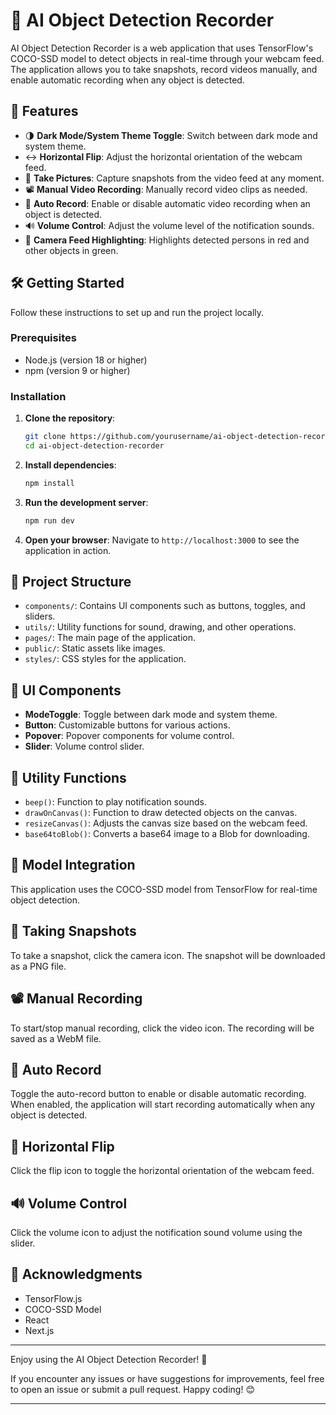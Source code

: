 # 🎥 AI Object Detection Recorder

AI Object Detection Recorder is a web application that uses TensorFlow's COCO-SSD model to detect objects in real-time through your webcam feed. The application allows you to take snapshots, record videos manually, and enable automatic recording when any object is detected.

## 🚀 Features

- 🌗 **Dark Mode/System Theme Toggle**: Switch between dark mode and system theme.
- ↔️ **Horizontal Flip**: Adjust the horizontal orientation of the webcam feed.
- 📸 **Take Pictures**: Capture snapshots from the video feed at any moment.
- 📽️ **Manual Video Recording**: Manually record video clips as needed.
- 🚫 **Auto Record**: Enable or disable automatic video recording when an object is detected.
- 🔊 **Volume Control**: Adjust the volume level of the notification sounds.
- 🎨 **Camera Feed Highlighting**: Highlights detected persons in red and other objects in green.

## 🛠️ Getting Started

Follow these instructions to set up and run the project locally.

### Prerequisites

- Node.js (version 18 or higher)
- npm (version 9 or higher)

### Installation

1. **Clone the repository**:
   ```bash
   git clone https://github.com/yourusername/ai-object-detection-recorder.git
   cd ai-object-detection-recorder
   ```

2. **Install dependencies**:
   ```bash
   npm install
   ```

3. **Run the development server**:
   ```bash
   npm run dev
   ```

4. **Open your browser**:
   Navigate to `http://localhost:3000` to see the application in action.

## 📂 Project Structure

- `components/`: Contains UI components such as buttons, toggles, and sliders.
- `utils/`: Utility functions for sound, drawing, and other operations.
- `pages/`: The main page of the application.
- `public/`: Static assets like images.
- `styles/`: CSS styles for the application.

## 🎨 UI Components

- **ModeToggle**: Toggle between dark mode and system theme.
- **Button**: Customizable buttons for various actions.
- **Popover**: Popover components for volume control.
- **Slider**: Volume control slider.

## 🔧 Utility Functions

- `beep()`: Function to play notification sounds.
- `drawOnCanvas()`: Function to draw detected objects on the canvas.
- `resizeCanvas()`: Adjusts the canvas size based on the webcam feed.
- `base64toBlob()`: Converts a base64 image to a Blob for downloading.

## 🧠 Model Integration

This application uses the COCO-SSD model from TensorFlow for real-time object detection.

## 📸 Taking Snapshots

To take a snapshot, click the camera icon. The snapshot will be downloaded as a PNG file.

## 📽️ Manual Recording

To start/stop manual recording, click the video icon. The recording will be saved as a WebM file.

## 🚫 Auto Record

Toggle the auto-record button to enable or disable automatic recording. When enabled, the application will start recording automatically when any object is detected.

## 🔄 Horizontal Flip

Click the flip icon to toggle the horizontal orientation of the webcam feed.

## 🔊 Volume Control

Click the volume icon to adjust the notification sound volume using the slider.

## 🙌 Acknowledgments

- TensorFlow.js
- COCO-SSD Model
- React
- Next.js

---

Enjoy using the AI Object Detection Recorder! 🎉

If you encounter any issues or have suggestions for improvements, feel free to open an issue or submit a pull request. Happy coding! 😊

---
